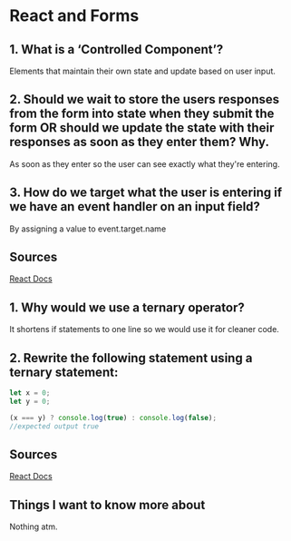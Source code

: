 # React and Forms

## 1. What is a ‘Controlled Component’?

Elements that maintain their own state and update based on user input.

## 2. Should we wait to store the users responses from the form into state when they submit the form OR should we update the state with their responses as soon as they enter them? Why.

As soon as they enter so the user can see exactly what they're entering.

## 3. How do we target what the user is entering if we have an event handler on an input field?

By assigning a value to event.target.name

## Sources 

[React Docs](https://reactjs.org/docs/forms.html)

## 1. Why would we use a ternary operator?

It shortens if statements to one line so we would use it for cleaner code.

## 2. Rewrite the following statement using a ternary statement:

```JavaScript
let x = 0;
let y = 0;

(x === y) ? console.log(true) : console.log(false);
//expected output true 
```

## Sources 

[React Docs](https://codeburst.io/javascript-the-conditional-ternary-operator-explained-cac7218beeff?gi=6ae6add857e5)

## Things I want to know more about

Nothing atm.

